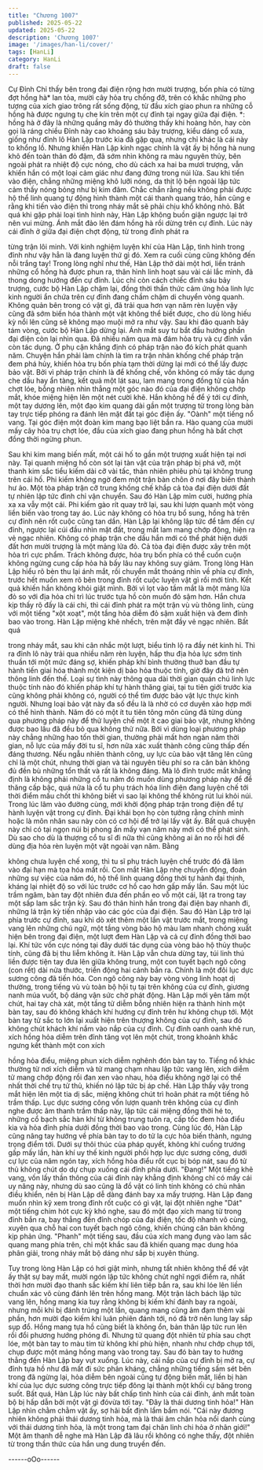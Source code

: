 ```yaml
---
title: "Chương 1007"
published: 2025-05-22
updated: 2025-05-22
description: 'Chương 1007'
image: '/images/han-li/cover/'
tags: [HanLi]
category: HanLi
draft: false
---
```


Cự Đỉnh
Chỉ thấy bên trong đại điện rộng hơn mười trượng, bốn phía có
từng đợt hồng hà* lan tỏa, mười cây hỏa trụ chống đỡ, trên có
khắc những pho tượng của xích giao trông rất sống động, từ đầu
xích giao phun ra những cỗ hồng hà được ngưng tụ che kín trên
một cự đỉnh tại ngay giữa đại điện.
*: hồng hà ở đây là những quầng mây đỏ thường thấy khi hoàng
hôn, hay còn gọi là ráng chiều
Đỉnh này cao khoảng sáu bảy trượng, kiểu dáng cổ xưa, giống
như đỉnh lô Hàn Lập trước kia đã gặp qua, nhưng chỉ khác là cái
này to khổng lồ.
Nhưng khiến Hàn Lập kinh ngạc chính là vật ấy bị hồng hà nung
khô đến toàn thân đỏ đậm, đã sớm nhìn không ra màu nguyên
thủy, bên ngoài phát ra nhiệt độ cực nóng, cho dù cách xa hai ba
mươi trượng, vẫn khiến hắn có một loại cảm giác như đang đứng
trong núi lửa.
Sau khi tiến vào điện, chẳng những miệng khô lưỡi nóng, da thịt
lộ bên ngoài lập tức cảm thấy nóng bỏng như bị kim đâm. Chắc
chắn rằng nếu không phải được hộ thể linh quang tự động hình
thành một cái thanh quang tráo, hắn cũng e rằng khi tiến vào điện
thì trong nháy mắt sẽ phải chịu khổ không nhỏ.
Bất quá khi gặp phải loại tình hình này, Hàn Lập không buồn giận
ngược lại trở nên vui mừng.
Ánh mắt đảo lên đám hồng hà rồi dừng trên cự đỉnh.
Lúc này cái đỉnh ở giữa đại điện chợt động, từ trong đỉnh phát ra

từng trận lôi minh. Với kinh nghiệm luyện khí của Hàn Lập, tình
hình trong đỉnh như vậy hẳn là đang luyện thứ gì đó.
Xem ra cuối cùng cũng không đến nỗi trắng tay!
Trong lòng nghĩ như thế, Hàn Lập thở dài một hơi, liền tránh
những cổ hồng hà được phun ra, thân hình linh hoạt sau vài cái
lắc mình, đã thong dong hướng đến cự đỉnh.
Lúc chỉ còn cách chiếc đỉnh sáu bảy trượng, cước bộ Hàn Lập
chậm lại, đồng thời thần thức cảm ứng hỏa linh lực kinh người ẩn
chứa trên cự đỉnh đang chầm chậm di chuyển vòng quanh.
Không quản bên trong có vật gì, đã trải qua hơn vạn năm rèn
luyện vậy cũng đã sớm biến hóa thành một vật không thể biết
được, cho dù lòng hiếu kỳ nổi lên cũng sẽ không mạo muội mở ra
như vậy.
Sau khi đảo quanh bảy tám vòng, cước bộ Hàn Lập dừng lại. Ánh
mắt suy tư bắt đầu hướng phần đại điện còn lại nhìn qua.
Đã nhiều năm qua mà đám hỏa trụ và cự đỉnh vẫn còn tác dụng.
Ở phụ cận khẳng định có pháp trận nào đó kích phát quanh năm.
Chuyện hắn phải làm chính là tìm ra trận nhãn khống chế pháp
trận đem phá hủy, khiến hỏa trụ bốn phía tạm thời dừng lại mới có
thể lấy được bảo vật.
Bởi vì pháp trận chính là để khống chế, vốn không có mấy tác
dụng che dấu hay ẩn tàng, kết quả một lát sau, lam mang trong
đồng tử của hắn chợt lóe, bỗng nhiên nhìn thẳng một góc nào đó
của đại điện không chớp mắt, khóe miệng hiện lên một nét cười
khẽ.
Hắn không hề để ý tới cự đỉnh, một tay dương lên, một đạo kim
quang dài gần một trượng từ trong lòng bàn tay trực tiếp phóng ra
đánh lên mặt đất tại góc điện ấy.
"Oành" một tiếng nổ vang. Tại góc điện một đoàn kim mang bạo
liệt bắn ra. Hào quang của mười mấy cây hỏa trụ chợt lóe, đầu
của xích giao đang phun hồng hà bất chợt đồng thời ngừng phun.

Sau khi kim mang biến mất, một cái hố to gần một trượng xuất
hiện tại nơi này. Tại quanh miệng hố còn sót lại tàn vật của trận
pháp bị phá vỡ, một thanh kim sắc tiểu kiếm dài cỡ vài tấc, thản
nhiên phiêu phù tại không trung trên cái hố.
Phi kiếm không ngờ đem một trận bàn chôn ở nơi đây biến thành
hư ảo. Một tòa pháp trận cỡ trung khống chế khắp cả tòa đại điện
dưới đất tự nhiên lập tức đình chỉ vận chuyển.
Sau đó Hàn Lập mỉm cười, hướng phía xa xa vẫy một cái. Phi
kiếm gào rít quay trở lại, sau khi lượn quanh một vòng liền biến
vào trong tay áo.
Lúc này không có hỏa trụ bổ sung, hồng hà trên cự đỉnh nên rốt
cuộc cũng tan dần.
Hàn Lập lại không lập tức để tâm đến cự đỉnh, ngược lại cúi đầu
nhìn mặt đất, trong mắt lam mang chớp động, hiện ra vẻ ngạc
nhiên.
Không có pháp trận che dấu hắn mới có thể phát hiện dưới đất
hơn mười trượng là một mảng lửa đỏ. Cả tòa đại điện được xây
trên một hỏa trì cực phẩm. Trách không được, hỏa trụ bốn phía
có thể cuồn cuộn không ngừng cung cấp hỏa hà bấy lâu nay
không suy giảm.
Trong lòng Hàn Lập hiểu rõ bèn thu lại ánh mắt, rồi chuyển mắt
thoáng nhìn về phía cự đỉnh, trước hết muốn xem rõ bên trong
đỉnh rốt cuộc luyện vật gì rồi mới tính.
Kết quả khiến hắn không khỏi giật mình.
Bởi vì lọt vào tầm mắt là một mảng lửa đỏ so với địa hỏa chi trì
lúc trước tựa hồ còn muốn đỏ sậm hơn. Hắn chưa kịp thấy rõ đấy
là cái chi, thì cái đỉnh phát ra một trận vù vù thông linh, cùng với
một tiếng "xột xoạt", một tầng hỏa diễm đỏ sậm xuất hiện và đem
đỉnh bao vào trong.
Hàn Lập miệng khẽ nhếch, trên mặt đầy vẻ ngạc nhiên. Bất quá

trong nháy mắt, sau khi cân nhắc một lượt, biểu tình lộ ra đầy nét
kinh hỉ.
Thì ra đỉnh lô này trải qua nhiều năm rèn luyện, hấp thu địa hỏa
lực sớm tinh thuần tới một mức đáng sợ, khiến pháp khí bình
thường thuở ban đầu tự hành tiến giai hóa thành một kiện dị bảo
hỏa thuộc tính, giờ đây đã trở nên thông linh đến thế.
Loại sự tình này thông qua dài thời gian quán chú linh lực thuộc
tính nào đó khiến pháp khí tự hành thăng giai, tại tu tiên giới
trước kia cũng không phải không có, người có thể tìm được bảo
vật lực thực kinh người. Nhưng loại bảo vật này đa số đều là là
nhờ có cơ duyên xảo hợp mới có thể hình thành.
Năm đó có một ít tu tiên tông môn cũng đã từng dùng qua
phương pháp này để thử luyện chế một ít cao giai bảo vật, nhưng
không được bao lâu đã đều bỏ qua không thử nữa.
Bởi vì dùng loại phương pháp này chẳng những hao tốn thời gian,
thường phải mất hơn ngàn năm thời gian, nỗ lực của mấy đời tu
sĩ, hơn nữa xác xuất thành công cũng thấp đến đáng thương.
Nếu ngẫu nhiên thành công, uy lực của bảo vật tăng lên cũng chỉ
là một chút, nhưng thời gian và tài nguyên tiêu phí so ra căn bản
không đủ đền bù những tổn thất và rất là không đáng.
Mà lô đỉnh trước mắt khẳng định là không phải những cổ tu năm
đó muốn dùng phương pháp này để đề thăng cấp bậc, quá nửa là
cổ tu phụ trách hóa linh điện đang luyện chế tới thời điểm mấu
chốt thì không biết vì sao lại không thể không rút lui khỏi núi.
Trong lúc lâm vào đường cùng, mới khởi động pháp trận trong
điện để tự hành luyện vật trong cự đỉnh.
Đại khái bọn họ còn tưởng rằng chính mình hoặc là môn nhân
sau này còn có cơ hội để trở lại lấy vật ấy.
Bất quá chuyện này chỉ có tại ngọn núi bị phong ấn mấy vạn năm
này mới có thể phát sinh.
Dù sao cho dù là thượng cổ tu sĩ đi nữa thì cũng không ai ăn no
rỗi hơi để dùng địa hỏa rèn luyện một vật ngoài vạn năm. Bằng

không chưa luyện chế xong, thì tu sĩ phụ trách luyện chế trước đó
đã lâm vào đại hạn mà tọa hóa mất rồi.
Con mắt Hàn Lập nhẹ chuyển động, đoán những sự việc của năm
đó, hộ thể linh quang đồng thời tự hành đại thịnh, kháng lại nhiệt
độ so với lúc trước cơ hồ cao hơn gấp mấy lần.
Sau một lúc trầm ngâm, bàn tay đột nhiên đưa đến phần eo vỗ
một cái, lật ra trong tay một sấp lam sắc trận kỳ.
Sau đó thân hình hắn trong đại điện bay nhanh đi, những lá trận
kỳ tiến nhập vào các góc của đại điện.
Sau đó Hàn Lập trở lại phía trước cự đỉnh, sau khi dò xét thêm
một lần vật trước mắt, trong miệng vang lên những chú ngữ, một
tầng vòng bảo hộ màu lam nhanh chóng xuất hiện bên trong đại
điện, một lượt đem Hàn Lập và cả cự đỉnh đồng thời bao lại.
Khí tức vốn cực nóng tại đây dưới tác dụng của vòng bảo hộ thủy
thuộc tính, cũng đã bị thu liễm không ít.
Hàn Lập vẫn chưa dừng tay, túi linh thú liền được tiện tay đưa lên
giữa không trung, một con tuyết bạch ngô công (con rết) dài nửa
thước, triển động hai cánh bắn ra.
Chính là một đôi lục dực sương công đã tiến hóa.
Con ngô công này bay vòng vòng linh hoạt dị thường, trong tiếng
vù vù toàn bộ hội tụ tại trên không của cự đỉnh, giương nanh múa
vuốt, bộ dáng vận sức chờ phát động.
Hàn Lập mới yên tâm một chút, hai tay chà xát, một tầng tử diễm
bỗng nhiên hiện ra thành hình một bàn tay, sau đó không khách
khí hướng cự đỉnh trên hư không chụp tới.
Một bàn tay tử sắc to lớn lại xuất hiện trên thượng không của cự
đỉnh, sau đó không chút khách khí nắm vào nắp của cự đỉnh.
Cự đỉnh oanh oanh khẽ run, xích hồng hỏa diễm trên đỉnh tăng
vọt lên một chút, trong khoảnh khắc ngưng kết thành một con xích

hồng hỏa điểu, miệng phun xích diễm nghênh đón bàn tay to.
Tiếng nổ khác thường từ nơi xích diễm và tử mang chạm nhau
lập tức vang lên, xích diễm tử mang chớp động rồi đan xen vào
nhau, hỏa điểu không ngờ lại có thể nhất thời chế trụ tử thủ, khiến
nó lập tức bị áp chế.
Hàn Lập thấy vậy trong mắt hiện lên một tia dị sắc, miệng không
chút trì hoãn phát ra một tiếng hô trầm thấp.
Lục dực sương công vốn lượn quanh trên không của cự đỉnh
nghe được âm thanh trầm thấp này, lập tức cái miệng đồng thời
hé to, những cổ bạch sắc hàn khí từ không trung tuôn ra, cấp tốc
đem hỏa điểu kia và hỏa đỉnh phía dưới đồng thời bao vào trong.
Cùng lúc đó, Hàn Lập cũng nâng tay hướng về phía bàn tay to do
tử la cực hỏa biến thành, ngưng trọng điểm tới.
Dưới sự thôi thúc của pháp quyết, không khí cuồng trướng gấp
mấy lần, hàn khí uy thế kinh người phối hợp lục dực sương công,
dưới cự lực của năm ngón tay, xích hồng hỏa điểu rốt cục bị bóp
nát, sau đó tử thủ không chút do dự chụp xuống cái đỉnh phía
dưới.
"Đang!" Một tiếng khẽ vang, vốn lấy thần thông của cái đỉnh này
khẳng định không chỉ có mấy cái uy năng này, nhưng dù sao cũng
là đồ vật có linh tính không có chủ nhân điều khiển, nên bị Hàn
Lập dễ dàng đánh bay xa mấy trượng.
Hàn Lập đang muốn nhìn kỹ xem trong đỉnh rốt cuộc có gì vật, lại
đột nhiên nghe "Dát" một tiếng chim hót cực kỳ khó nghe, sau đó
một đạo xích mang từ trong đỉnh bắn ra, bay thẳng đến đỉnh chóp
của đại điện, tốc độ nhanh vô cùng, xuyên qua chỗ hai con tuyết
bạch ngô công, khiến chúng căn bản không kịp phản ứng.
"Phanh" một tiếng sau, đầu của xích mang đụng vào lam sắc
quang mang phía trên, chỉ một khắc sau đã khiến quang mạc
dung hóa phân giải, trong nháy mắt bộ dáng như sắp bị xuyên
thủng.

Tuy trong lòng Hàn Lập có hơi giật mình, nhưng tất nhiên không
thể để vật ấy thật sự bay mất, mười ngón lập tức không chút nghĩ
ngợi điểm ra, nhất thời hơn mười đạo thanh sắc kiếm khí liên tiếp
bắn ra, sau khi lóe lên liền chuẩn xác vô cùng đánh lên trên hồng
mang.
Một trận lách bách lập tức vang lên, hồng mang kia tuy rằng
không bị kiếm khí đánh bay ra ngoài, nhưng mỗi khi bị đánh trúng
một lần, quang mang cũng ảm đạm thêm vài phần, hơn mười đạo
kiếm khí luân phiên đánh tới, nó đã trở nên lung lay sắp sụp đổ.
Hồng mang tựa hồ cũng biết là không ổn, bản thân lập tức run lên
rồi đổi phương hướng phóng đi.
Nhưng tử quang đột nhiên từ phía sau chợt lóe, một bàn tay to
màu tím từ không khí phù hiện, nhanh như chớp chụp tới, chụp
được một mảng hồng mang vào trong tay.
Sau đó bàn tay to hướng thẳng đến Hàn Lập bay vụt xuống.
Lúc này, cái nắp của cự đỉnh bị mở ra, cự đỉnh tựa hồ như đã mất
đi sức phản kháng, chẳng những tiếng sấm sét bên trong đã
ngừng lại, hỏa diễm bên ngoài cũng tự động biến mất, liền bị hàn
khí của lục dực sương công trực tiếp đông lại thành một khối cự
băng trong suốt.
Bất quá, Hàn Lập lúc này bất chấp tình hình của cái đỉnh, ánh mắt
toàn bộ bị hấp dẫn bởi một vật gì đóvừa tới tay.
"Đây là thái dương tinh hỏa!"
Hàn Lập nhìn chằm chằm vật ấy, sợ hãi bất định lẩm bẩm nói.
"Cái này đương nhiên không phải thái dương tinh hỏa, mà là thái
âm chân hỏa nổi danh cùng với thái dương tinh hỏa, là một trong
tam đại chân linh chi hỏa ở nhân giới!"
Một âm thanh dễ nghe mà Hàn Lập đã lâu rồi không có nghe thấy,
đột nhiên từ trong thần thức của hắn ung dung truyền đến.

------oOo------
